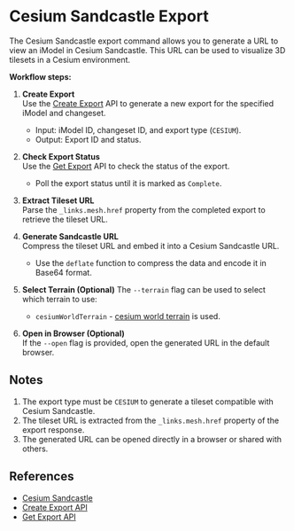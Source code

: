 # Cesium Sandcastle Export

The Cesium Sandcastle export command allows you to generate a URL to view an iModel in Cesium Sandcastle. This URL can be used to visualize 3D tilesets in a Cesium environment.

**Workflow steps:**

1. **Create Export**  
   Use the [Create Export](https://developer.bentley.com/apis/mesh-export/operations/create-export/) API to generate a new export for the specified iModel and changeset.  
   - Input: iModel ID, changeset ID, and export type (`CESIUM`).
   - Output: Export ID and status.

2. **Check Export Status**  
   Use the [Get Export](https://developer.bentley.com/apis/mesh-export/operations/get-export/) API to check the status of the export.  
   - Poll the export status until it is marked as `Complete`.

3. **Extract Tileset URL**  
   Parse the `_links.mesh.href` property from the completed export to retrieve the tileset URL.

4. **Generate Sandcastle URL**  
   Compress the tileset URL and embed it into a Cesium Sandcastle URL.  
   - Use the `deflate` function to compress the data and encode it in Base64 format.

5. **Select Terrain (Optional)**
   The `--terrain` flag can be used to select which terrain to use:
   - `cesiumWorldTerrain` - [cesium world terrain](https://cesium.com/platform/cesium-ion/content/cesium-world-terrain/) is used.

6. **Open in Browser (Optional)**  
   If the `--open` flag is provided, open the generated URL in the default browser.

## Notes

1. The export type must be `CESIUM` to generate a tileset compatible with Cesium Sandcastle.
2. The tileset URL is extracted from the `_links.mesh.href` property of the export response.
3. The generated URL can be opened directly in a browser or shared with others.

## References

- [Cesium Sandcastle](https://sandcastle.cesium.com/)
- [Create Export API](https://developer.bentley.com/apis/mesh-export/operations/create-export/)
- [Get Export API](https://developer.bentley.com/apis/mesh-export/operations/get-export/)

